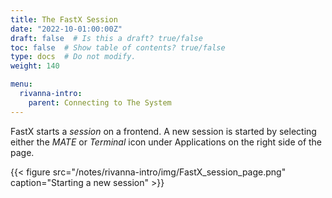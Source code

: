 ```yaml
---
title: The FastX Session
date: "2022-10-01:00:00Z"
draft: false  # Is this a draft? true/false
toc: false  # Show table of contents? true/false
type: docs  # Do not modify.
weight: 140

menu:
  rivanna-intro:
    parent: Connecting to The System
---
```


FastX starts a _session_ on a frontend. A new session is started by selecting either the _MATE_ or _Terminal_ icon under Applications on the right side of the page.

{{< figure src="/notes/rivanna-intro/img/FastX_session_page.png" caption="Starting a new session" >}}

